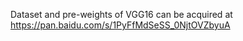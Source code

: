 Dataset and pre-weights of VGG16 can be acquired at https://pan.baidu.com/s/1PyFfMdSeSS_0NjtOVZbyuA 
